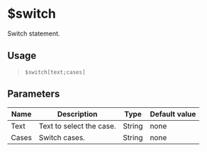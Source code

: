 # $switch
Switch statement.
## Usage
> `$switch[text;cases]`
## Parameters
| Name  |       Description        |  Type  | Default value |
|-------|--------------------------|--------|---------------|
| Text  | Text to select the case. | String | none          |
| Cases | Switch cases.            | String | none          |
